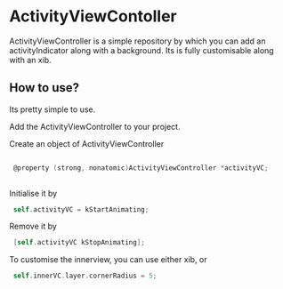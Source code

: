 # ActivityViewContoller

ActivityViewController is a simple repository by which you can add an activityIndicator along with a background. Its is fully customisable along with an xib. 

## How to use?

Its pretty simple to use.

 Add the ActivityViewController to your project.

 Create an object of ActivityViewController
 
```Objective-C

 @property (strong, nonatomic)ActivityViewController *activityVC;
 
```

 Initialise it by 
```Objective-C
 self.activityVC = kStartAnimating;
```
 Remove it by
```Objective-C
 [self.activityVC kStopAnimating];
 ```
 To customise the innerview, you can use either xib, or
```Objective-C
 self.innerVC.layer.cornerRadius = 5;
 ```
 
